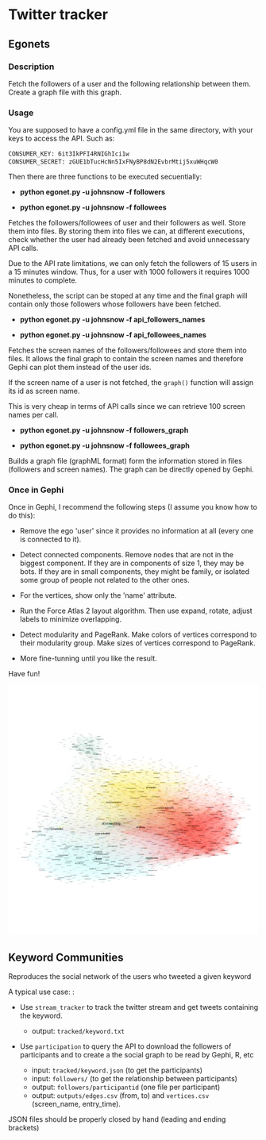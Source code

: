 # Twitter tracker

## Egonets

### Description
Fetch the followers of a user and the following relationship between them. Create a graph file with this graph.

### Usage

You are supposed to have a config.yml file in the same directory, with your keys to access the API. Such as:

    CONSUMER_KEY: 6it3IkPFI4RNIGhIci1w
    CONSUMER_SECRET: zGUE1bTucHcNn5IxFNyBP8dN2EvbrMtij5xuWHqcW0

Then there are three functions to be executed secuentially:

*  **python egonet.py -u johnsnow -f followers**

*  **python egonet.py -u johnsnow -f followees**


Fetches the followers/followees of user and their followers as well. Store them into files. By storing them into files we can, at different executions, check whether the user had already been fetched and avoid unnecessary API calls. 

Due to the API rate limitations, we can only fetch the followers of 15 users in a 15 minutes window. Thus, for a user with 1000 followers it requires 1000 minutes to complete.

Nonetheless, the script can be stoped at any time and the final graph will contain only those followers whose followers have been fetched.

* **python egonet.py -u johnsnow -f api_followers_names**

* **python egonet.py -u johnsnow -f api_followees_names**

Fetches the screen names of the followers/followees and store them into files. It allows the final graph to contain the screen names and therefore Gephi can plot them instead of the user ids. 

If the screen name of a user is not fetched, the `graph()` function will assign its id as screen name. 

This is very cheap in terms of API calls since we can retrieve 100 screen names per call.

*  **python egonet.py -u johnsnow -f followers_graph**

*  **python egonet.py -u johnsnow -f followees_graph**


Builds a graph file (graphML format) form the information stored in files (followers and screen names). The graph can be directly opened by Gephi.


### Once in Gephi

Once in Gephi, I recommend the following steps (I assume you know how to do this):

*  Remove the ego 'user' since it provides no information at all (every one is connected to it).

* Detect connected components. Remove nodes that are not in the biggest component. If they are in components of size 1, they may be bots. If they are in small components, they might be family, or isolated some group of people not related to the other ones. 

* For the vertices, show only  the 'name' attribute.

* Run the Force Atlas 2 layout algorithm. Then use expand, rotate, adjust labels to minimize overlapping.

* Detect modularity and PageRank. Make colors of vertices correspond to their modularity group. Make sizes of vertices correspond to PageRank.

* More fine-tunning until you like the result.

Have fun!

![ego alberto_lm](https://github.com/alumbreras/twitter-followers-graph/blob/ea0ed334d1d7225a80ea514f59cbbda434b667b0/outputs/alberto_lm.png) 


## Keyword Communities

Reproduces the social network of the users who tweeted a given keyword

A typical use case: :

* Use `stream_tracker` to track the twitter stream and get tweets containing the keyword.
   *  output: `tracked/keyword.txt`

* Use `participation` to query the API to download the followers of participants and
to create a the social graph to be read by Gephi, R, etc
   *  input: `tracked/keyword.json` (to get the participants)
   *  input: `followers/` (to get the relationship between participants)
   *  output: `followers/participantid` (one file per participant)
   *  output: `outputs/edges.csv` (from, to) and `vertices.csv` (screen_name, entry_time).


JSON files should be properly closed by hand (leading and ending brackets)

